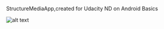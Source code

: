StructureMediaApp,created for Udacity ND on Android Basics 


![alt text](http://i.imgur.com/T5VQRBP.jpg)
